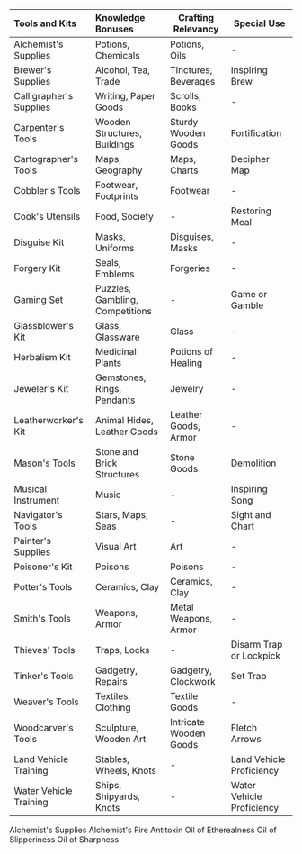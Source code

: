| Tools and Kits          | Knowledge Bonuses               | Crafting Relevancy     | Special Use               |
|:----------------------- |:------------------------------- | ---------------------- | ------------------------- |
| Alchemist's Supplies    | Potions, Chemicals              | Potions, Oils          | -                         |
| Brewer's Supplies       | Alcohol, Tea, Trade             | Tinctures, Beverages   | Inspiring Brew            |
| Calligrapher's Supplies | Writing, Paper Goods            | Scrolls, Books         | -                         |
| Carpenter's Tools       | Wooden Structures, Buildings    | Sturdy Wooden Goods    | Fortification             |
| Cartographer's Tools    | Maps, Geography                 | Maps, Charts           | Decipher Map              |
| Cobbler's Tools         | Footwear, Footprints            | Footwear               | -                         |
| Cook's Utensils         | Food, Society                   | -                      | Restoring Meal            |
| Disguise Kit            | Masks, Uniforms                 | Disguises, Masks       | -                         |
| Forgery Kit             | Seals, Emblems                  | Forgeries              | -                         |
| Gaming Set              | Puzzles, Gambling, Competitions | -                      | Game or Gamble            |
| Glassblower's Kit       | Glass, Glassware                | Glass                  | -                         |
| Herbalism Kit           | Medicinal Plants                | Potions of Healing     | -                         |
| Jeweler's Kit           | Gemstones, Rings, Pendants      | Jewelry                | -                         |
| Leatherworker's Kit     | Animal Hides, Leather Goods     | Leather Goods, Armor   | -                         |
| Mason's Tools           | Stone and Brick Structures      | Stone Goods            | Demolition                |
| Musical Instrument      | Music                           | -                      | Inspiring Song            | 
| Navigator's Tools       | Stars, Maps, Seas               | -                      | Sight and Chart           |
| Painter's Supplies      | Visual Art                      | Art                    | -                         |
| Poisoner's Kit          | Poisons                         | Poisons                | -                         |
| Potter's Tools          | Ceramics, Clay                  | Ceramics, Clay         | -                         |
| Smith's Tools           | Weapons, Armor                  | Metal Weapons, Armor   | -                         |
| Thieves' Tools          | Traps, Locks                    | -                      | Disarm Trap or Lockpick   |
| Tinker's Tools          | Gadgetry, Repairs               | Gadgetry, Clockwork    | Set Trap                  |
| Weaver's Tools          | Textiles, Clothing              | Textile Goods          | -                         |
| Woodcarver's Tools      | Sculpture, Wooden Art           | Intricate Wooden Goods | Fletch Arrows             |
| Land Vehicle  Training  | Stables, Wheels, Knots          | -                      | Land Vehicle Proficiency  |
| Water Vehicle  Training | Ships, Shipyards, Knots         | -                      | Water Vehicle Proficiency |


Alchemist's Supplies
Alchemist's Fire
Antitoxin
Oil of Etherealness
Oil of Slipperiness
Oil of Sharpness
